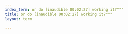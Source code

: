 ```yaml
---
index_term: or do [inaudible 00:02:27] working it?"""
title: or do [inaudible 00:02:27] working it?"""
layout: term

---
```

